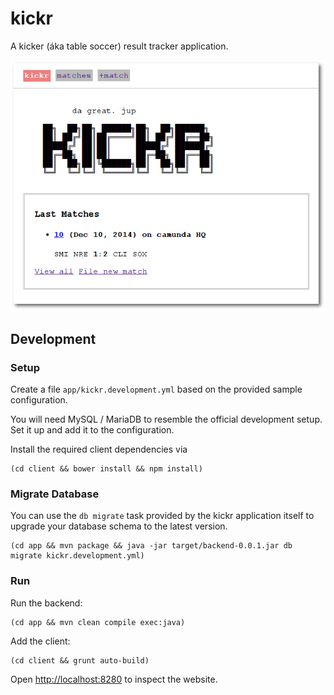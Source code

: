 # kickr

A kicker (áka table soccer) result tracker application.

![Screenshot](https://raw.githubusercontent.com/kickr/kickr/master/resources/screenshot.png)


## Development

### Setup

Create a file `app/kickr.development.yml` based on the provided sample configuration.

You will need MySQL / MariaDB to resemble the official development setup. Set it up and add it to the configuration.

Install the required client dependencies via

```
(cd client && bower install && npm install)
```

### Migrate Database

You can use the `db migrate` task provided by the kickr application itself to upgrade your database schema to the latest version.

```
(cd app && mvn package && java -jar target/backend-0.0.1.jar db migrate kickr.development.yml)
```

### Run

Run the backend:

```
(cd app && mvn clean compile exec:java)
```

Add the client:

```
(cd client && grunt auto-build)
```

Open [http://localhost:8280](http://localhost:8280) to inspect the website.
